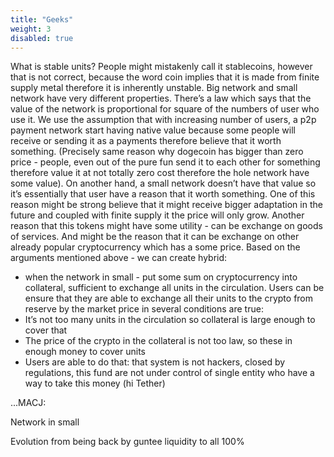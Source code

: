 ```yaml
---
title: "Geeks"
weight: 3
disabled: true
---
```

What is stable units? People might mistakenly call it stablecoins, however that is not correct, because the word coin implies that it is made from finite supply metal therefore it is inherently unstable. 
Big network and small network have very different properties. There’s a law which says that the value of the network is proportional for square of the numbers of user who use it. We use the assumption that with increasing number of users, a p2p payment network start having native value because some people will receive or sending it as a payments therefore believe that it worth something. (Precisely same reason why dogecoin has bigger than zero price - people, even out of the pure fun send it to each other for something therefore value it at not totally zero cost therefore the hole network have some value). On another hand, a small network doesn’t have that value so it’s essentially that user have a reason that it worth something. One of this reason might be strong believe that it might receive bigger adaptation in the future and coupled with finite supply it the price will only grow. Another reason that this tokens might have some utility - can be exchange on goods of services. And might be the reason that it can be exchange on other already popular cryptocurrency which has a some price. 
Based on the arguments mentioned above - we can create hybrid: 

- when the network in small - put some sum on cryptocurrency into collateral, sufficient to exchange all units in the circulation. Users can be ensure that they are able to exchange all their units to the crypto from reserve by the market price in several conditions are true:
- It’s not too many units in the circulation so collateral is large enough to cover that
- The price of the crypto in the collateral is not too law, so these in enough money to cover units
- Users are able to do that: that system is not hackers, closed by regulations, this fund are not under control of single entity who have a way to take this money (hi Tether)

...MACJ:

Network in small

Evolution from being back by guntee liquidity to all 100%
